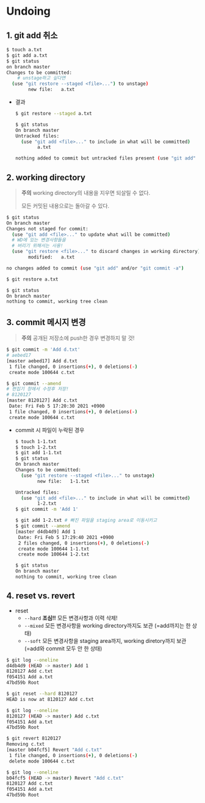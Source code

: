 # Undoing

## 1. git add 취소

```bash
$ touch a.txt
$ git add a.txt
$ git status
on branch master
Changes to be committed:
	# unstage하고 싶다면
  (use "git restore --staged <file>...") to unstage)
  		new file:	a.txt
```

* 결과

  ```bash
  $ git restore --staged a.txt
  ```

  ```bash
  $ git status
  On branch master
  Untracked files:
    (use "git add <file>..." to include in what will be committed)
          a.txt
  
  nothing added to commit but untracked files present (use "git add" to track)
  ```

  

## 2. working directory

> **주의** working directory의 내용을 지우면 되살릴 수 없다.
>
> 모든 커밋된 내용으로는 돌아갈 수 있다.

```bash
$ git status
On branch master
Changes not staged for commit:
  (use "git add <file>..." to update what will be committed)
  # WD에 있는 변경사항들을
  # 버리기 위해서는 사용!
  (use "git restore <file>..." to discard changes in working directory)
        modified:   a.txt

no changes added to commit (use "git add" and/or "git commit -a")
```

```bash
$ git restore a.txt
```

```bash
$ git status
On branch master
nothing to commit, working tree clean
```



## 3. commit 메시지 변경

> **주의** 공개된 저장소에 push한 경우 변경하지 말 것!

```bash
$ git commit -m 'Add d.txt'
# aebed17
[master aebed17] Add d.txt
 1 file changed, 0 insertions(+), 0 deletions(-)
 create mode 100644 c.txt

$ git commit --amend
# 편집기 창에서 수정후 저장!
# 8120127
[master 8120127] Add c.txt
 Date: Fri Feb 5 17:20:30 2021 +0900
 1 file changed, 0 insertions(+), 0 deletions(-)
 create mode 100644 c.txt
```

* commit 시 파일이 누락된 경우

  ```bash
  $ touch 1-1.txt
  $ touch 1-2.txt
  $ git add 1-1.txt
  $ git status
  On branch master
  Changes to be committed:
    (use "git restore --staged <file>..." to unstage)
          new file:   1-1.txt
  
  Untracked files:
    (use "git add <file>..." to include in what will be committed)
          1-2.txt
  $ git commit -m 'Add 1'
  ```

  ```bash
  $ git add 1-2.txt # 빠진 파일을 staging area로 이동시키고
  $ git commit --amend
  [master d4db4d9] Add 1
   Date: Fri Feb 5 17:29:40 2021 +0900
   2 files changed, 0 insertions(+), 0 deletions(-)
   create mode 100644 1-1.txt
   create mode 100644 1-2.txt
  
  $ git status
  On branch master
  nothing to commit, working tree clean
  ```

  

## 4. reset vs. revert

* reset
  * `--hard` **조심!!** 모든 변경사항과 이력 삭제!
  * `--mixed` 모든 변경사항을 working directory까지도 보관 (=add까지는 한 상태)
  * `--soft` 모든 변경사항을 staging area까지, working diretory까지 보관 (=add와 commit 모두 안 한 상태)

```bash
$ git log --oneline
d4db4d9 (HEAD -> master) Add 1
8120127 Add c.txt
f054151 Add a.txt
47bd59b Root

$ git reset --hard 8120127
HEAD is now at 8120127 Add c.txt

$ git log --oneline
8120127 (HEAD -> master) Add c.txt
f054151 Add a.txt
47bd59b Root
```

```bash
$ git revert 8120127
Removing c.txt
[master b04fcf5] Revert "Add c.txt"
 1 file changed, 0 insertions(+), 0 deletions(-)
 delete mode 100644 c.txt

$ git log --oneline
b04fcf5 (HEAD -> master) Revert "Add c.txt"
8120127 Add c.txt
f054151 Add a.txt
47bd59b Root
```

